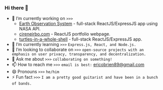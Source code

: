 ### Hi there 👋


- 🔭 I’m currently working on `>>>` 
    - [Earth Observation System](https://github.com/cireneirbo/Earth-Observation-System) - full-stack ReactJS/ExpressJS app using NASA API.
    - [cireneirbo.com](https://github.com/cireneirbo/cireneirbo.com) - ReactJS portfolio webpage.
    - [turtles-in-a-whole-shell](https://github.com/cireneirbo/turtles-in-a-whole-shell) - full-stack ReactJS/ExpressJS app.
- 🌱 I’m currently learning `>>>` `Express.js, React, and Node.js.`
- 👯 I’m looking to collaborate on `>>>` `open-source projects with an emphasis on user privacy, transparency, and decentralization.`
- 💬 Ask me about `>>>` `collaborating on something!`
- 📫 How to reach me `>>>` `email is best:` ericobrien89@gmail.com
- 😄 Pronouns `>>>` `he/him`
- ⚡ Fun fact `>>>` `I am a pretty good guitarist and have been in a bunch of bands.`

